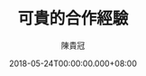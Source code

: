 ---
issue: 276
title: 可貴的合作經驗
author: 陳貴冠
date: 2018-05-24T00:00:00.000+08:00
topic: 懷想
difficulty: 1
wikidata: Q98095697
wikidata_link: https://www.wikidata.org/wiki/Q98095697
---